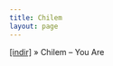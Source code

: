 ```yaml
---
title: Chilem
layout: page
---
```


<a href="https://cloud.mail.ru/public/aed1b4c7d041/Chillem%20-%20You%20Are" target="_blank">[indir]</a>  »  Chilem &#8211; You Are